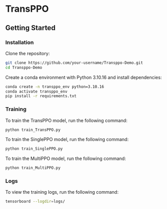 # TransPPO


## Getting Started


### Installation


Clone the repository:

```bash
git clone https://github.com/your-username/Transppo-Demo.git
cd Transppo-Demo
```

Create a conda environment with Python 3.10.16 and install dependencies:

```bash
conda create -n transppo_env python=3.10.16
conda activate transppo_env
pip install -r requirements.txt
```

### Training
To train the TransPPO model, run the following command:
```bash
python train_TransPPO.py
```
To train the SinglePPO model, run the following command:
```bash
python train_SinglePPO.py
```
To train the MultiPPO model, run the following command:
```bash
python train_MultiPPO.py
```
### Logs
To view the training logs, run the following command:
```bash
tensorboard --logdir=logs/
```
